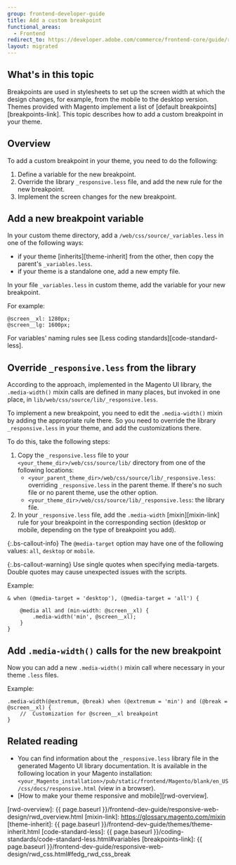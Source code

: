 ```yaml
---
group: frontend-developer-guide
title: Add a custom breakpoint
functional_areas:
  - Frontend
redirect_to: https://developer.adobe.com/commerce/frontend-core/guide/responsive-design/breakpoints/
layout: migrated
---
```


## What's in this topic

Breakpoints are used in stylesheets to set up the screen width at which the design changes, for example, from the mobile to the desktop version. Themes provided with Magento implement a list of [default breakpoints][breakpoints-link]. This topic describes how to add a custom breakpoint in your theme.

## Overview

To add a custom breakpoint in your theme, you need to do the following:

1. Define a variable for the new breakpoint.
1. Override the library `_responsive.less` file, and add the new rule for the new breakpoint.
1. Implement the screen changes for the new breakpoint.

## Add a new breakpoint variable

In your custom theme directory, add a `/web/css/source/_variables.less` in one of the following ways:

-  if your theme [inherits][theme-inherit] from the other, then copy the parent's `_variables.less`.
-  if your theme is a standalone one, add a new empty file.

In your file `_variables.less` in custom theme, add the variable for your new breakpoint.

For example:

```less
@screen__xl: 1280px;
@screen__lg: 1600px;
```

For variables' naming rules see [Less coding standards][code-standard-less].

## Override `_responsive.less` from the library

According to the approach, implemented in the Magento UI library, the `.media-width()` mixin calls are defined in many places, but invoked in one place, in `lib/web/css/source/lib/_responsive.less`.

To implement a new breakpoint, you need to edit the `.media-width()` mixin by adding the appropriate rule there. So you need to override the library `_responsive.less` in your theme, and add the customizations there.

To do this, take the following steps:

1. Copy the `_responsive.less` file to your `<your_theme_dir>/web/css/source/lib/` directory from one of the following locations:
   -  `<your_parent_theme_dir>/web/css/source/lib/_responsive.less`: overriding `_responsive.less` in the parent theme. If there's no such file or no parent theme, use the other option.
   -  `<your_theme_dir>/web/css/source/lib/_responsive.less`: the library file.
1. In your `_responsive.less` file, add the `.media-width` [mixin][mixin-link] rule for your breakpoint in the corresponding section (desktop or mobile, depending on the type of breakpoint you add).

{:.bs-callout-info}
The `@media-target` option may have one of the following values: `all`, `desktop` or `mobile`.

{:.bs-callout-warning}
Use single quotes when specifying media-targets. Double quotes may cause unexpected issues with the scripts.

Example:

```less
& when (@media-target = 'desktop'), (@media-target = 'all') {

    @media all and (min-width: @screen__xl) {
        .media-width('min', @screen__xl);
    }
}
```

## Add `.media-width()` calls for the new breakpoint

Now you can add a new `.media-width()` mixin call where necessary in your theme `.less` files.

Example:

```less
.media-width(@extremum, @break) when (@extremum = 'min') and (@break = @screen__xl) {
    //  Customization for @screen__xl breakpoint
}
```

## Related reading

-  You can find information about the `_responsive.less` library file in the generated Magento UI library documentation. It is available in the following location in your Magento installation: `<your_Magento_installation>/pub/static/frontend/Magento/blank/en_US/css/docs/responsive.html` (view in a browser).
-  [How to make your theme responsive and mobile][rwd-overview].

<!-- Link definitions -->
[rwd-overview]: {{ page.baseurl }}/frontend-dev-guide/responsive-web-design/rwd_overview.html
[mixin-link]: https://glossary.magento.com/mixin
[theme-inherit]: {{ page.baseurl }}/frontend-dev-guide/themes/theme-inherit.html
[code-standard-less]: {{ page.baseurl }}/coding-standards/code-standard-less.html#variables
[breakpoints-link]: {{ page.baseurl }}/frontend-dev-guide/responsive-web-design/rwd_css.html#fedg_rwd_css_break
